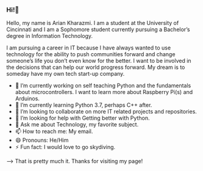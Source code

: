 ### Hi!👋

Hello, my name is Arian Kharazmi. 
I am a student at the University of Cincinnati and I am a Sophomore student currently pursuing a Bachelor’s degree in Information Technology. 

I am pursuing a career in IT because I have always wanted to use technology for the ability to push communities forward
and change someone’s life you don’t even know for the better. 
I want to be involved in the decisions that can help our world progress forward. 
My dream is to someday have my own tech start-up company.

- 🔭 I’m currently working on self teaching Python and the fundamentals about microcontrollers. I want to learn more about Raspberry Pi(s) and Arduinos.
- 🌱 I’m currently learning Python 3.7, perhaps C++ after.
- 👯 I’m looking to collaborate on more IT related projects and repositories.
- 🤔 I’m looking for help with Getting better with Python.
- 💬 Ask me about Technology, my favorite subject.
- 📫 How to reach me: My email.
- 😄 Pronouns: He/Him
- ⚡ Fun fact: I would love to go skydiving.



--> That is pretty much it. Thanks for visiting my page!
